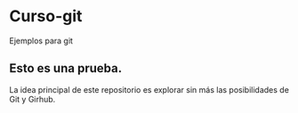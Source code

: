 # Curso-git
Ejemplos para git
## Esto es una prueba.

La idea principal de este repositorio es explorar sin más las posibilidades de Git y Girhub.
